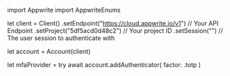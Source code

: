 import Appwrite
import AppwriteEnums

let client = Client()
    .setEndpoint("https://cloud.appwrite.io/v1") // Your API Endpoint
    .setProject("5df5acd0d48c2") // Your project ID
    .setSession("") // The user session to authenticate with

let account = Account(client)

let mfaProvider = try await account.addAuthenticator(
    factor: .totp
)

